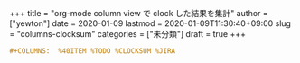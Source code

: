 +++
title = "org-mode column view で clock した結果を集計"
author = ["yewton"]
date = 2020-01-09
lastmod = 2020-01-09T11:30:40+09:00
slug = "columns-clocksum"
categories = ["未分類"]
draft = true
+++

```org
#+COLUMNS:  %40ITEM %TODO %CLOCKSUM %JIRA
```
